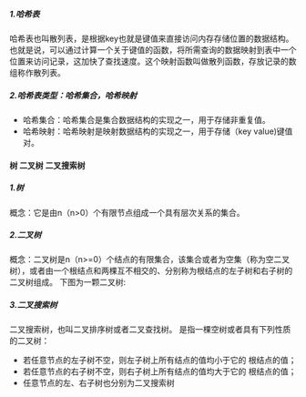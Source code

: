 ##### 1.哈希表<br/>
  哈希表也叫散列表，是根据key也就是键值来直接访问内存存储位置的数据结构。也就是说，可以通过计算一个关于键值的函数，将所需查询的数据映射到表中一个位置来访问记录，这加快了查找速度。这个映射函数叫做散列函数，存放记录的数组称作散列表。<br/>
##### 2.哈希表类型：哈希集合，哈希映射<br/>
 - 哈希集合：哈希集合是集合数据结构的实现之一，用于存储非重复值。<br/>
 - 哈希映射：哈希映射是映射数据结构的实现之一，用于存储（key value)键值对。<br/>

#### 树 二叉树 二叉搜索树
##### 1.树 
  概念：它是由n（n>0）个有限节点组成一个具有层次关系的集合。 <br/>
##### 2.二叉树
概念：二叉树是n（n>=0）个结点的有限集合，该集合或者为空集（称为空二叉树），或者由一个根结点和两棵互不相交的、分别称为根结点的左子树和右子树的二叉树组成。
下图为一颗二叉树:
##### 3.二叉搜索树

⼆叉搜索树，也叫二叉排序树或者二叉查找树。
是指⼀棵空树或者具有下列性质的⼆叉树：

- 若任意节点的左⼦树不空，则左⼦树上所有结点的值均⼩于它的
根结点的值；
- 若任意节点的右⼦树不空，则右⼦树上所有结点的值均⼤于它的
根结点的值；
- 任意节点的左、右⼦树也分别为⼆叉搜索树
